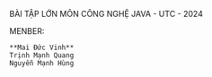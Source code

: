 BÀI TẬP LỚN MÔN CÔNG NGHỆ JAVA - UTC - 2024

MENBER:
```
**Mai Đức Vinh**
Trịnh Mạnh Quang
Nguyễn Mạnh Hùng
```
